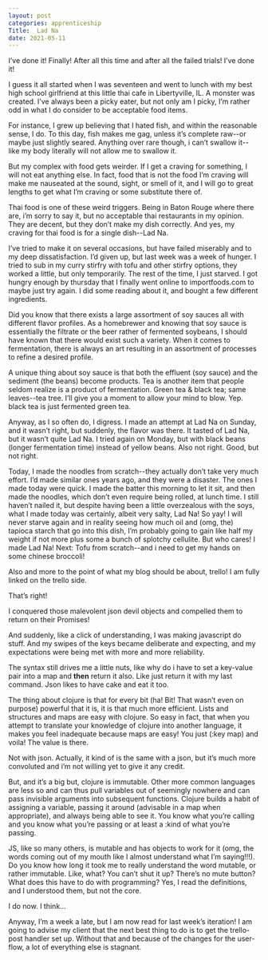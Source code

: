 ```yaml
---
layout: post 
categories: apprenticeship
Title:  Lad Na
date: 2021-05-11
---
```


I’ve done it!  Finally!  After all this time and after all the failed trials!  I’ve done it!

I guess it all started when I was seventeen and went to lunch with my best high school girlfriend at this little thai cafe in Libertyville, IL.  A monster was created.  I’ve always been a picky eater, but not only am I picky, I’m rather odd in what I do consider to be acceptable food items.

For instance, I grew up believing that I hated fish, and within the reasonable sense, I do.  To this day, fish makes me gag, unless it’s complete raw--or maybe just slightly seared.  Anything over rare though, i can’t swallow it--like my body literally will not allow me to swallow it.

But my complex with food gets weirder.  If I get a craving for something, I will not eat anything else.  In fact, food that is not the food I’m craving will make me nauseated at the sound, sight, or smell of it, and I will go to great lengths to get what I’m craving or some substitute there of.

Thai food is one of these weird triggers.  Being in Baton Rouge where there are, i’m sorry to say it, but no acceptable thai restaurants in my opinion.  They are decent, but they don’t make my dish correctly.  And yes, my craving for thai food is for a single dish--Lad Na.

I’ve tried to make it on several occasions, but have failed miserably and to my deep dissatisfaction.  I’d given up, but last week was a week of hunger.  I tried to sub in my curry stirfry with tofu and other stirfry options, they worked a little, but only temporarily.  The rest of the time, I just starved.  I got hungry enough by thursday that I finally went online to importfoods.com to maybe just try again.  I did some reading about it, and bought a few different ingredients.

Did you know that there exists a large assortment of soy sauces all with different flavor profiles.  As a homebrewer and knowing that soy sauce is essentially the filtrate or the beer rather of fermented soybeans, I should have known that there would exist such a variety.  When it comes to fermentation, there is always an art resulting in an assortment of processes to refine a desired profile.

A unique thing about soy sauce is that both the effluent (soy sauce) and the sediment (the beans) become products.  Tea is another item that people seldom realize is a product of fermentation.  Green tea & black tea; same leaves--tea tree.  I’ll give you a moment to allow your mind to blow.  Yep.  black tea is just fermented green tea.

Anyway, as I so often do, I digress.  I made an attempt at Lad Na on Sunday, and it wasn’t right, but suddenly, the flavor was there.  It tasted of Lad Na, but it wasn’t quite Lad Na.  I tried again on Monday, but with black beans (longer fermentation time) instead of yellow beans.  Also not right.  Good, but not right.

Today, I made the noodles from scratch--they actually don’t take very much effort.  I’d made similar ones years ago, and they were a disaster.  The ones I made today were quick.  I made the batter this morning to let it sit, and then made the noodles, which don’t even require being rolled, at lunch time.  I still haven’t nailed it, but despite having been a little overzealous with the soys, what I made today was certainly, albeit very salty, Lad Na!  So yay!  I will never starve again and in reality seeing how much oil and (omg, the) tapioca starch that go into this dish, I’m probably going to gain like half my weight if not more plus some a bunch of splotchy cellulite.  But who cares!  I made Lad Na!  Next: Tofu from scratch--and i need to get my hands on some chinese broccoli!

Also and more to the point of what my blog should be about, trello!  I am fully linked on the trello side.

That’s right!

I conquered those malevolent json devil objects and compelled them to return on their Promises!

And suddenly, like a click of understanding, I was making javascript do stuff.  And my swipes of the keys became deliberate and expecting, and my expectations were being met with more and more reliability.

The syntax still drives me a little nuts, like why do i have to set a key-value pair into a map and **then** return it also.  Like just return it with my last command.  Json likes to have cake and eat it too.

The thing about clojure is that for every bit (ha! Bit! That wasn’t even on purpose) powerful that it is, it is that much more efficient.  Lists and structures and maps are easy with clojure.  So easy in fact, that when you attempt to translate your knowledge of clojure into another language, it makes you feel inadequate because maps are easy!  You just (:key map) and voila!  The value is there.

Not with json.  Actually, it kind of is the same with a json, but it’s much more convoluted and i’m not willing yet to give it any credit.

But, and it’s a big but, clojure is immutable.  Other more common languages are less so and can thus pull variables out of seemingly nowhere and can pass invisible arguments into subsequent functions.  Clojure builds a habit of assigning a variable, passing it around (advisable in a map when appropriate), and always being able to see it.  You know what you’re calling and you know what you’re passing or at least a :kind of what you’re passing.

JS, like so many others, is mutable and has objects to work for it (omg, the words coming out of my mouth like I almost understand what I’m saying!!!).  Do you know how long it took me to really understand the word mutable, or rather immutable.  Like, what? You can’t shut it up?  There’s no mute button?  What does this have to do with programming?  Yes, I read the definitions, and I understood them, but not the core.

I do now.  I think…

Anyway, I’m a week a late, but I am now read for last week’s iteration!  I am going to advise my client that the next best thing to do is to get the trello-post handler set up.  Without that and because of the changes for the user-flow, a lot of everything else is stagnant.  



